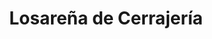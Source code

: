 ---
title: "Losareña de Cerrajería"
url: /losar-de-la-vera/losarena-de-cerrajeria/
shop: cerrajero
---